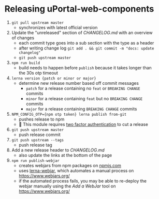 # Releasing uPortal-web-components

1. `git pull upstream master`
   - synchronizes with latest official version
2. Update the "unreleased" section of _CHANGELOG.md_ with an overview of changes
   - each commit type goes into a sub section with the type as a header
   - after writing change log `git add . && git commit -m "docs: update changelog"`
   - `git push upstream master`
3. `npm run build`
   - build needs to happen before `publish` because it takes longer than the 30s otp timeout
4. `lerna version {patch or minor or major}`
   - determine new release number based off commit messages
     - `patch` for a release containing no `feat` or `BREAKING CHANGE` commits
     - `minor` for a release containing `feat` but no `BREAKING CHANGE` commits
     - `major` for a release containing `BREAKING CHANGE` commits
5. `NPM_CONFIG_OTP={npm otp token} lerna publish from-git`
   - pushes release to npm
   - :notebook: This module requires [two factor authentication][] to cut a release
6. `git push upstream master`
   - push release commit
7. `git push upstream --tags`
   - push release tag
8. Add a new release header to _CHANGELOG.md_
   - also update the links at the bottom of the page
9. `npm run publish-webjar`
   - creates webjars from npm packages on [npmjs.com][]
   - uses [lerna-webjar][], which automates a manual process on https://www.webjars.org/
   - if the automated process fails, you may be able to re-deploy the webjar manually using the
     _Add a WebJar_ tool on https://www.webjars.org/

[two factor authentication]: https://docs.npmjs.com/getting-started/using-two-factor-authentication
[npmjs.com]: https://www.npmjs.com
[lerna-webjar]: https://github.com/ChristianMurphy/lerna-webjar
